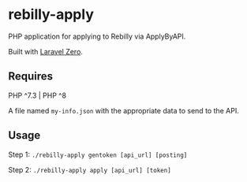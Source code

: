 # rebilly-apply

PHP application for applying to Rebilly via ApplyByAPI.

Built with [Laravel Zero](https://laravel-zero.com).

## Requires

PHP ^7.3 | PHP ^8

A file named `my-info.json` with the appropriate data to send to the API.

## Usage

Step 1: `./rebilly-apply gentoken [api_url] [posting]`

Step 2: `./rebilly-apply apply [api_url] [token]`
